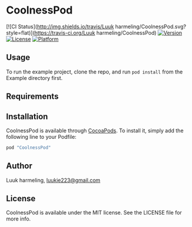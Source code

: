 # CoolnessPod

[![CI Status](http://img.shields.io/travis/Luuk harmeling/CoolnessPod.svg?style=flat)](https://travis-ci.org/Luuk harmeling/CoolnessPod)
[![Version](https://img.shields.io/cocoapods/v/CoolnessPod.svg?style=flat)](http://cocoapods.org/pods/CoolnessPod)
[![License](https://img.shields.io/cocoapods/l/CoolnessPod.svg?style=flat)](http://cocoapods.org/pods/CoolnessPod)
[![Platform](https://img.shields.io/cocoapods/p/CoolnessPod.svg?style=flat)](http://cocoapods.org/pods/CoolnessPod)

## Usage

To run the example project, clone the repo, and run `pod install` from the Example directory first.

## Requirements

## Installation

CoolnessPod is available through [CocoaPods](http://cocoapods.org). To install
it, simply add the following line to your Podfile:

```ruby
pod "CoolnessPod"
```

## Author

Luuk harmeling, luukie223@gmail.com

## License

CoolnessPod is available under the MIT license. See the LICENSE file for more info.
